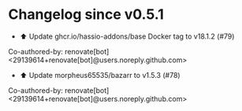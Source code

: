 # Changelog since v0.5.1
- ⬆️ Update ghcr.io/hassio-addons/base Docker tag to v18.1.2 (#79)

Co-authored-by: renovate[bot] <29139614+renovate[bot]@users.noreply.github.com> 
- ⬆️ Update morpheus65535/bazarr to v1.5.3 (#78)

Co-authored-by: renovate[bot] <29139614+renovate[bot]@users.noreply.github.com> 
